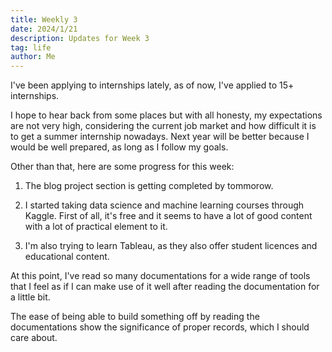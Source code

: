 ```yaml
---
title: Weekly 3
date: 2024/1/21
description: Updates for Week 3
tag: life
author: Me
---
```


I've been applying to internships lately, as of now, I've applied to 15+ internships.

I hope to hear back from some places but with all honesty, my expectations are not very high, considering the current job market and how difficult it is to get a summer internship nowadays. Next year will be better because I would be well prepared, as long as I follow my goals.

Other than that, here are some progress for this week:

1. The blog project section is getting completed by tommorow.

2. I started taking data science and machine learning courses through Kaggle. First of all, it's free and it seems to have a lot of good content with a lot of practical element to it.

3. I'm also trying to learn Tableau, as they also offer student licences and educational content.

At this point, I've read so many documentations for a wide range of tools that I feel as if I can make use of it well after reading the documentation for a little bit.

The ease of being able to build something off by reading the documentations show the significance of proper records, which I should care about.
